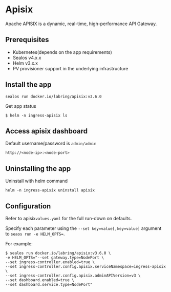 # Apisix

Apache APISIX is a dynamic, real-time, high-performance API Gateway.

## Prerequisites

- Kubernetes(depends on the app requirements)
- Sealos v4.x.x
- Helm v3.x.x
-  PV provisioner support in the underlying infrastructure

## Install the app

```shell
sealos run docker.io/labring/apisix:v3.6.0
```

Get app status

```shell
$ helm -n ingress-apisix ls
```

## Access apisix dashboard

Default username/password is `admin/admin`

`````
http://<node-ip>:<node-port>
`````

## Uninstalling the app

Uninstall with helm command

```shell
helm -n ingress-apisix uninstall apisix
```

## Configuration

Refer to apisix`values.yaml` for the full run-down on defaults.

Specify each parameter using the `--set key=value[,key=value]` argument to `seaos run -e HELM_OPTS=`. 

For example:

```shell
$ sealos run docker.io/labring/apisix:v3.6.0 \
-e HELM_OPTS="--set gateway.type=NodePort \
--set ingress-controller.enabled=true \
--set ingress-controller.config.apisix.serviceNamespace=ingress-apisix \
--set ingress-controller.config.apisix.adminAPIVersion=v3 \
--set dashboard.enabled=true \
--set dashboard.service.type=NodePort"
```
